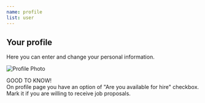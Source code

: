 ```yaml
---
name: profile
list: user
---
```

<section>

## Your profile

Here you can enter and change your personal information.

![Profile Photo](/images/yourprofile.svg)

<article class="message is-warning">
  <div class="message-header">
    GOOD TO KNOW!
  </div>
  <div class="message-body">
    On profile page you have an option of "Are you available for hire" checkbox. Mark it if you are willing to receive job proposals.
  </div>
</article>
</section>

